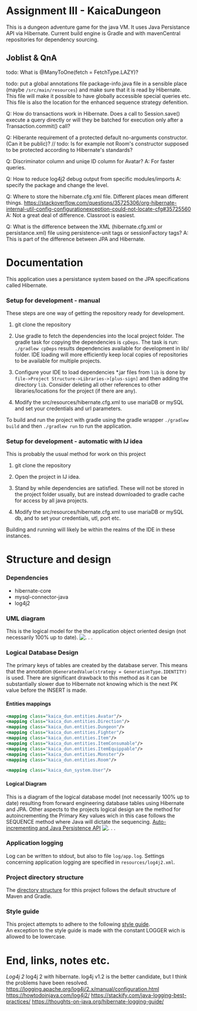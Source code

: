 
# Assignment III - KaicaDungeon
This is a dungeon adventure game for the java VM. It uses Java Persistance API via Hibernate. Current build engine is Gradle and with mavenCentral repositories for dependency sourcing.




## Joblist & QnA
todo: What is @ManyToOne(fetch = FetchType.LAZY)?


todo: put a global annotations file package-info.java file in a sensible place (maybe `/src/main/resources`) and make sure that it is read by Hibernate.
    This file will make it possible to have globally accessible special queries etc.
    This file is also the location for the enhanced sequence strategy defenition.


Q: How do transactions work in Hibernate. Does a call to Session.save() execute a query directly 
    or will they be batched for execution only after a Transaction.commit() call?

Q: Hiberante requirement of a protected default no-arguments constructor. (Can it be public)?
    // todo: Is for example not Room's constructor supposed to be protected according to Hibernate's standards?


Q: Discriminator column and uniqe ID column for Avatar?
A: For faster queries.

Q: How to reduce log4j2 debug output from specific modules/imports
A:<Logger name="org.hibernate.orm.connections.pooling" level="info"/> specify the package and change the level. 

Q: Where to store the hibernate.cfg.xml file. Different places mean different things. https://stackoverflow.com/questions/35725306/org-hibernate-internal-util-config-configurationexception-could-not-locate-cfg#35725560
A: Not a great deal of difference. Classroot is easiest.

Q: What is the difference between the XML (hibernate.cfg.xml or persistance.xml) file using persistence-unit tags or sessionFactory tags?
A: This is part of the difference between JPA and Hibernate.


# Documentation
This application uses a persistance system based on the JPA specifications called Hibernate.



### Setup for development - manual
These steps are one way of getting the repository ready for development.

1) git clone the repository

2) Use gradle to fetch the dependencies into the local project folder. The gradle task for copying the dependencies is `cpDeps`. The task is run: `./gradlew cpDeps` results dependencies available for development in lib/ folder. IDE loading will more efficiently keep local copies of repositories to be available for multiple projects.

3) Configure your IDE to load dependencies *.jar files from `lib` is done by `file->Project Structure->Libraries->[plus-sign]` and then adding the directory `lib`. Consider deleting all other references to other libraries/locations for the project (if there are any).

4) Modify the src/resources/hibernate.cfg.xml to use mariaDB or mySQL and set your credentials and url parameters.

To build and run the project with gradle using the gradle wrapper `./gradlew build` and then `./gradlew run` to run the application.

### Setup for development - automatic with IJ idea
This is probably the usual method for work on this project

1) git clone the repository

2) Open the project in IJ idea.

3) Stand by while dependencies are satisfied. These will not be stored in the project folder usually, but are instead downloaded to gradle cache for access by all java projects.

4) Modify the src/resources/hibernate.cfg.xml to use mariaDB or mySQL db, and to set your credentials, utl, port etc.

Building and running will likely be within the realms of the IDE in these instances.



# Structure and design

### Dependencies
* hibernate-core
* mysql-connector-java
* log4j2

### UML diagram
This is the logical model for the the application object oriented design (not necessarily 100% up to date).
![ . . . ](model_uml_app.png)

### Logical Database Design
The primary keys of tables are created by the database server. This means that the annotation `@GeneratedValue(strategy = GenerationType.IDENTITY)` is used. There are significant drawback to this method as it can be substantially slower due to Hibernate not knowing which is the next PK value before the INSERT is made.

#### Entities mappings
```xml
<mapping class="kaica_dun.entities.Avatar"/>
<mapping class="kaica_dun.entities.Direction"/>
<mapping class="kaica_dun.entities.Dungeon"/>
<mapping class="kaica_dun.entities.Fighter"/>
<mapping class="kaica_dun.entities.Item"/>
<mapping class="kaica_dun.entities.ItemConsumable"/>
<mapping class="kaica_dun.entities.ItemEquippable"/>
<mapping class="kaica_dun.entities.Monster"/>
<mapping class="kaica_dun.entities.Room"/>

<mapping class="kaica_dun_system.User"/>
```
        
#### Logical Diagram
This is a diagram of the logical database model (not necessarily 100% up to date) resulting from forward engineering database tables using Hibernate and JPA.
Other aspects to the projects logical design are the method for autoincrementing the Primary Key values wich in this case follows the SEQUENCE method where Java will dictate the sequencing.  [Auto-incrementing and Java Persistence API](https://thoughts-on-java.org/jpa-generate-primary-keys/)
![ . . . ](model_db_logical.png)



###
### Application logging
Log can be written to stdout, but also to file `log/app.log`. Settings concerning application logging are specified in `resources/log4j2.xml`.


### Project directory structure
The [directory structure](https://maven.apache.org/guides/introduction/introduction-to-the-standard-directory-layout.html) for tthis project follows the default structure of Maven and Gradle.

### Style guide
This project attempts to adhere to the following [style guide](https://github.com/weleoka/myJavaStyleGuide).  
An exception to the style guide is made with the constant LOGGER wich is allowed to be lowercase.

# End, links, notes etc.
*Log4j 2*
log4j 2 with hibernate. log4j v1.2 is the better candidate, but I think the problems have been resolved.
https://logging.apache.org/log4j/2.x/manual/configuration.html
https://howtodoinjava.com/log4j2/
https://stackify.com/java-logging-best-practices/
https://thoughts-on-java.org/hibernate-logging-guide/

